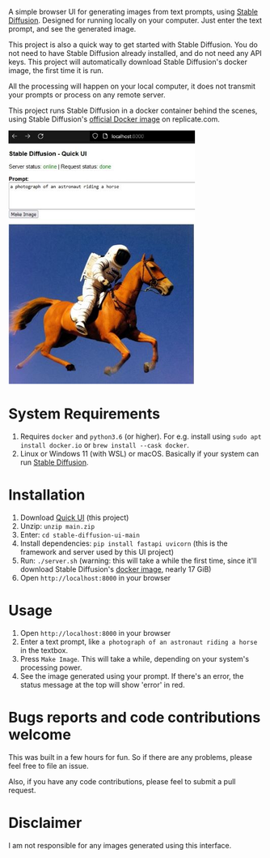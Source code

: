 A simple browser UI for generating images from text prompts, using [Stable Diffusion](https://replicate.com/stability-ai/stable-diffusion). Designed for running locally on your computer. Just enter the text prompt, and see the generated image.

This project is also a quick way to get started with Stable Diffusion. You do not need to have Stable Diffusion already installed, and do not need any API keys. This project will automatically download Stable Diffusion's docker image, the first time it is run.

All the processing will happen on your local computer, it does not transmit your prompts or process on any remote server.

This project runs Stable Diffusion in a docker container behind the scenes, using Stable Diffusion's [official Docker image](https://replicate.com/stability-ai/stable-diffusion) on replicate.com.

![Screenshot of tool](shot.jpg?raw=true)

# System Requirements
1. Requires `docker` and `python3.6` (or higher). For e.g. install using `sudo apt install docker.io` or `brew install --cask docker`.
2. Linux or Windows 11 (with WSL) or macOS. Basically if your system can run [Stable Diffusion](https://replicate.com/stability-ai/stable-diffusion).

# Installation
1. Download [Quick UI](https://github.com/cmdr2/stable-diffusion-ui/archive/refs/heads/main.zip) (this project)
2. Unzip: `unzip main.zip`
3. Enter: `cd stable-diffusion-ui-main`
4. Install dependencies: `pip install fastapi uvicorn` (this is the framework and server used by this UI project)
5. Run: `./server.sh` (warning: this will take a while the first time, since it'll download Stable Diffusion's [docker image](https://replicate.com/stability-ai/stable-diffusion), nearly 17 GiB)
6. Open `http://localhost:8000` in your browser

# Usage
1. Open `http://localhost:8000` in your browser
2. Enter a text prompt, like `a photograph of an astronaut riding a horse` in the textbox.
3. Press `Make Image`. This will take a while, depending on your system's processing power.
4. See the image generated using your prompt. If there's an error, the status message at the top will show 'error' in red.

# Bugs reports and code contributions welcome
This was built in a few hours for fun. So if there are any problems, please feel free to file an issue.

Also, if you have any code contributions, please feel to submit a pull request.

# Disclaimer
I am not responsible for any images generated using this interface.